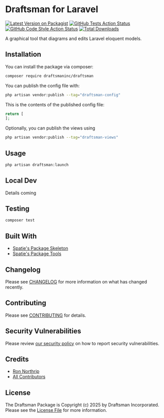 # Draftsman for Laravel

[![Latest Version on Packagist](https://img.shields.io/packagist/v/draftsmaninc/draftsman.svg?style=flat-square)](https://packagist.org/packages/draftsmaninc/draftsman)
[![GitHub Tests Action Status](https://img.shields.io/github/actions/workflow/status/draftsmaninc/draftsman/run-tests.yml?branch=main&label=tests&style=flat-square)](https://github.com/draftsmaninc/draftsman/actions?query=workflow%3Arun-tests+branch%3Amain)
[![GitHub Code Style Action Status](https://img.shields.io/github/actions/workflow/status/draftsmaninc/draftsman/fix-php-code-style-issues.yml?branch=main&label=code%20style&style=flat-square)](https://github.com/draftsmaninc/draftsman/actions?query=workflow%3A"Fix+PHP+code+style+issues"+branch%3Amain)
[![Total Downloads](https://img.shields.io/packagist/dt/draftsmaninc/draftsman.svg?style=flat-square)](https://packagist.org/packages/draftsmaninc/draftsman)

A graphical tool that diagrams and edits Laravel eloquent models.

## Installation

You can install the package via composer:

```bash
composer require draftsmaninc/draftsman
```

You can publish the config file with:

```bash
php artisan vendor:publish --tag="draftsman-config"
```

This is the contents of the published config file:

```php
return [
];
```

Optionally, you can publish the views using

```bash
php artisan vendor:publish --tag="draftsman-views"
```

## Usage

```bash
php artisan draftsman:launch
```

## Local Dev

Details coming

## Testing

```bash
composer test
```

## Built With

* [Spatie's Package Skeleton](https://github.com/spatie/package-skeleton-laravel)
* [Spatie's Package Tools](https://github.com/spatie/laravel-package-tools)

## Changelog

Please see [CHANGELOG](CHANGELOG.md) for more information on what has changed recently.

## Contributing

Please see [CONTRIBUTING](CONTRIBUTING.md) for details.

## Security Vulnerabilities

Please review [our security policy](../../security/policy) on how to report security vulnerabilities.

## Credits

- [Ron Northrip](https://github.com/ronnorthrip)
- [All Contributors](../../contributors)

## License

The Draftsman Package is Copyright (c) 2025 by Draftsman Incorporated.
Please see the [License File](LICENSE.md) for more information.
